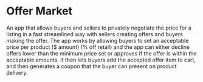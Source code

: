 # Offer Market
An app that allows buyers and sellers to privately negotiate the price for a listing in a fast streamlined way with sellers creating offers and buyers making the offer.
The app works by allowing buyers to set an acceptable price per product ($ amount) (% off retail) and the app can either decline offers lower than the minimum price set or approves if the offer is within the acceptable amounts. It then lets buyers add the accepted offer item to cart, and then generates a coupon that the buyer can present on product delivery.
